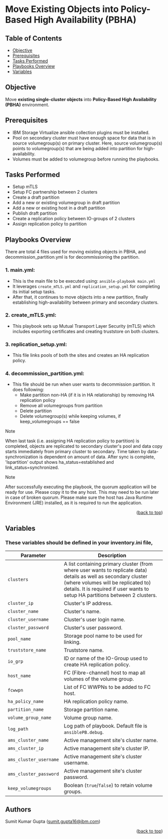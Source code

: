 <a id="readme-top"></a>

# Move Existing Objects into Policy-Based High Availability (PBHA)

## Table of Contents
- [Objective](#objective)
- [Prerequisites](#prerequisites)
- [Tasks Performed](#tasks-performed)
- [Playbooks Overview](#playbooks-overview)
- [Variables](#variables)

## Objective
  Move **existing single-cluster objects** into **Policy-Based High Availability (PBHA)** environment.

## Prerequisites
  - IBM Storage Virtualize ansible collection plugins must be installed.
  - Pool on secondary cluster must have enough space for data that is in source volumegroup(s) on primary cluster. Here, source volumegroup(s) points to volumegroup(s) that are being added into partition for high-availability.
  - Volumes must be added to volumegroup before running the playbooks.

## Tasks Performed
  - Setup mTLS
  - Setup FC partnership between 2 clusters
  - Create a draft partition
  - Add a new or existing volumegroup in draft partition
  - Add a new or existing host in a draft partition
  - Publish draft partition
  - Create a replication policy between IO-groups of 2 clusters
  - Assign replication policy to partition

## Playbooks Overview
There are total 4 files used for moving existing objects in PBHA, and decommission_partition.yml is for decommissioning the partition.
### 1. main.yml:
  - This is the main file to be executed using: `ansible-playbook main.yml`
  - It leverages `create_mTLS.yml` and `replication_setup.yml` for completing its initial setup tasks. 
  - After that, it continues to move objects into a new partition, finally establishing high-availability between primary and secondary clusters.

### 2. create_mTLS.yml:
  - This playbook sets up Mutual Transport Layer Security (mTLS) which includes exporting certificates and creating truststore on both clusters.

### 3. replication_setup.yml:
  - This file links pools of both the sites and creates an HA replication policy.

### 4. decommission_partition.yml:
  - This file should be run when user wants to decommission partition. It does following:
    - Make partition non-HA (if it is in HA relationship) by removing HA replication policy
    - Remove all volumegroups from partition
    - Delete partition
    - Delete volumegroup(s) while keeping volumes, if keep_volumegroups == false

  >[!NOTE]
  > When last task (i.e. assigning HA replication policy to partition) is completed, objects are replicated to secondary cluster's pool and data copy starts immediately from primary cluster to secondary. Time taken by data-synchronization is dependent on amount of data. After sync is complete, 'lspartition' output shows ha_status=established and link_status=synchronized.

  > [!Note] 
  > After successfully executing the playbook, the quorum application will be ready for use. Please copy it to the any host. This may need to be run later in case of broken quorum. Please make sure the host has Java Runtime Environment (JRE) installed, as it is required to run the application.

<p align="right">(<a href="#readme-top">back to top</a>)</p>

## Variables
### These variables should be defined in your inventory.ini file,
| Parameter              | Description                                                                 |
|------------------------|-----------------------------------------------------------------------------|
| `clusters`             | A list containing primary cluster (from where user wants to replicate data) details as well as secondary cluster (where volumes will be replicated to) details. It is required if user wants to setup HA partitions between 2 clusters.       |
| `cluster_ip`           | Cluster's IP address.                                                       |
| `cluster_name`         | Cluster's name.                                                             |
| `cluster_username`     | Cluster's user login name.                                                  |
| `cluster_password`     | Cluster's user password.                                                    |
| `pool_name`            | Storage pool name to be used for linking.                                  |
| `truststore_name`      | Truststore name.                                                            |
| `io_grp`               | ID or name of the IO-Group used to create HA replication policy.            |
| `host_name`            | FC (Fibre-channel) host to map all volumes of the volume group.             |
| `fcwwpn`               | List of FC WWPNs to be added to FC host.                                    |
| `ha_policy_name`       | HA replication policy name.                                                 |
| `partition_name`       | Storage partition name.                                                     |
| `volume_group_name`    | Volume group name.                                                          |
| `log_path`             | Log path of playbook. Default file is `ansiblePB.debug`.                    |
| `ams_cluster_name`     | Active management site's cluster name.                                     |
| `ams_cluster_ip`       | Active management site's cluster IP.                                       |
| `ams_cluster_username` | Active management site's cluster username.                                 |
| `ams_cluster_password` | Active management site's cluster password.                                 |
| `keep_volumegroups`    | Boolean (`true`/`false`) to retain volume groups.                           |

## Authors
Sumit Kumar Gupta (sumit.gupta16@ibm.com)

<p align="right">(<a href="#readme-top">back to top</a>)</p>
